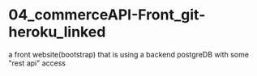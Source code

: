# 04_commerceAPI-Front_git-heroku_linked
a front website(bootstrap) that is using a backend postgreDB with some "rest api" access

